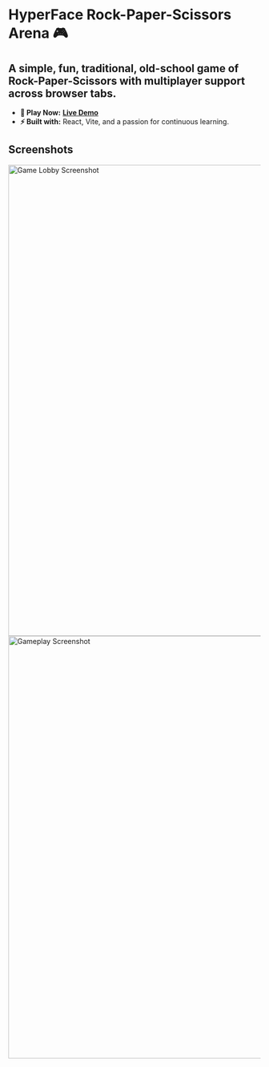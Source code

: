 # HyperFace Rock-Paper-Scissors Arena 🎮

A simple, fun, traditional, old-school game of Rock-Paper-Scissors with multiplayer support across browser tabs.
---

*   **🚀 Play Now:** [**Live Demo**](https://hyper-clash.netlify.app/)
*   **⚡ Built with:** React, Vite, and a passion for continuous learning.

## Screenshots

<img width="941" alt="Game Lobby Screenshot" src="https://github.com/user-attachments/assets/24522738-706c-41c6-ab3f-b3bab3501bc0">
<br/>
<img width="844" alt="Gameplay Screenshot" src="https://github.com/user-attachments/assets/5e2ce084-404c-4732-835a-23573b91a969">

